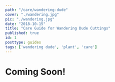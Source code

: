 ```yaml
---
path: "/care/wandering-dude"
cover: "./wandering.jpg"
pic: "./wandering.jpg"
date: "2018-10-15"
title: "Care Guide for Wandering Dude Cuttings"
published: true
id: 1
posttype: guides
tags: ['wandering dude', 'plant', 'care']
---
```

# Coming Soon!